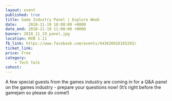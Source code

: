 ```yaml
---
layout: event
published: true
title: Game Industry Panel | Explore Week
date:     2018-11-19 10:00:00 +0000
date_end: 2018-11-19 11:00:00 +0000
banner: 2018_11_19_panel.jpg
location: MVB 1.11
fb_link: https://www.facebook.com/events/443626016165293/
ticket_link:
price: Free
category:
    - Tech Talk
cohost:
---
```


A few special guests from the games industry are coming in for a Q&A panel on the games industry - prepare your questions now! (It’s right before the gamejam so please do come!)
